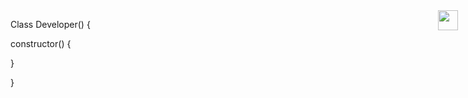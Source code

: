 <img style="height: 32px; width: 32px; position: absolute; right: 16px;" src="https://user-images.githubusercontent.com/81395283/145882523-24839a22-b01b-4ab6-a461-31f2342f748d.png">



Class Developer() {
  
  constructor() {


  }

}






